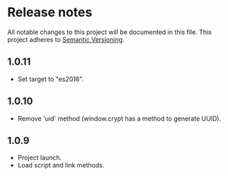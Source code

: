# Release notes
All notable changes to this project will be documented in this file.
This project adheres to [Semantic Versioning](http://semver.org/).

## 1.0.11
- Set target to "es2016".

## 1.0.10
- Remove 'uid' method (window.crypt has a method to generate UUID).

## 1.0.9
- Project launch.
- Load script and link methods.
